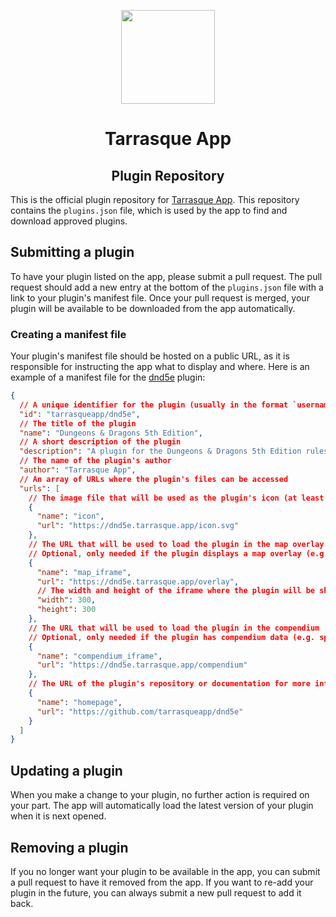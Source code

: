 <p align="center">
  <a href="https://tarrasque.app">
    <img src="https://tarrasque.app/images/logo.svg" width="150" />
  </a>

  <h1 align="center">Tarrasque App</h1>
  <h2 align="center">Plugin Repository</h2>
</p>

This is the official plugin repository for [Tarrasque App](https://tarrasque.app). This repository contains the `plugins.json` file, which is used by the app to find and download approved plugins.

## Submitting a plugin

To have your plugin listed on the app, please submit a pull request. The pull request should add a new entry at the bottom of the `plugins.json` file with a link to your plugin's manifest file. Once your pull request is merged, your plugin will be available to be downloaded from the app automatically.

### Creating a manifest file

Your plugin's manifest file should be hosted on a public URL, as it is responsible for instructing the app what to display and where. Here is an example of a manifest file for the [dnd5e](https://github.com/tarrasqueapp/dnd5e) plugin:

```json
{
  // A unique identifier for the plugin (usually in the format `username/repo`)
  "id": "tarrasqueapp/dnd5e",
  // The title of the plugin
  "name": "Dungeons & Dragons 5th Edition",
  // A short description of the plugin
  "description": "A plugin for the Dungeons & Dragons 5th Edition ruleset",
  // The name of the plugin's author
  "author": "Tarrasque App",
  // An array of URLs where the plugin's files can be accessed
  "urls": [
    // The image file that will be used as the plugin's icon (at least 32x32 pixels)
    {
      "name": "icon",
      "url": "https://dnd5e.tarrasque.app/icon.svg"
    },
    // The URL that will be used to load the plugin in the map overlay
    // Optional, only needed if the plugin displays a map overlay (e.g. dice roller, character sheet, etc.)
    {
      "name": "map_iframe",
      "url": "https://dnd5e.tarrasque.app/overlay",
      // The width and height of the iframe where the plugin will be shown
      "width": 300,
      "height": 300
    },
    // The URL that will be used to load the plugin in the compendium
    // Optional, only needed if the plugin has compendium data (e.g. spells, monsters, abilities, etc.)
    {
      "name": "compendium_iframe",
      "url": "https://dnd5e.tarrasque.app/compendium"
    },
    // The URL of the plugin's repository or documentation for more information (optional)
    {
      "name": "homepage",
      "url": "https://github.com/tarrasqueapp/dnd5e"
    }
  ]
}
```

## Updating a plugin

When you make a change to your plugin, no further action is required on your part. The app will automatically load the latest version of your plugin when it is next opened.

## Removing a plugin

If you no longer want your plugin to be available in the app, you can submit a pull request to have it removed from the app. If you want to re-add your plugin in the future, you can always submit a new pull request to add it back.
